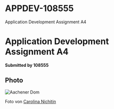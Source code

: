 # APPDEV-108555
Application Development Assignment A4

# **Application Development Assignment A4**

**Submitted by 108555**

## Photo

![Aachener Dom](photo/carolina-nichitin-xo8pEDmCAyA-unsplash.jpg)

Foto von [Carolina Nichitin](https://unsplash.com/de/fotos/braunes-und-graues-betongebaude-unter-grauen-wolken-tagsuber-xo8pEDmCAyA?utm_content=creditCopyText&utm_medium=referral&utm_source=unsplash)
